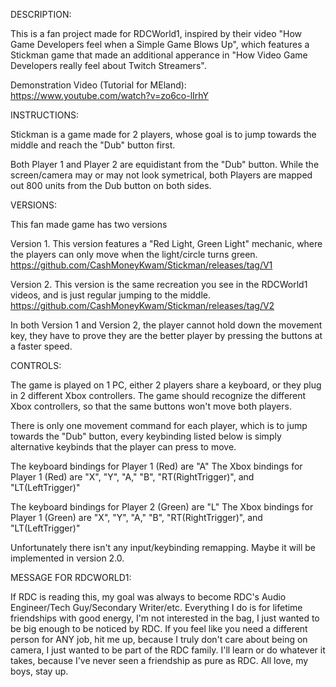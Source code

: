 DESCRIPTION: 

This is a fan project made for RDCWorld1, inspired by their video "How Game Developers feel when a Simple Game Blows Up", which features a Stickman game that made an additional apperance in
"How Video Game Developers really feel about Twitch Streamers". 

Demonstration Video (Tutorial for MEland): https://www.youtube.com/watch?v=zo6co-lIrhY

INSTRUCTIONS: 

Stickman is a game made for 2 players, whose goal is to jump towards the middle and reach the "Dub" button first. 

Both Player 1 and Player 2 are equidistant from the "Dub" button. While the screen/camera may or may not look symetrical, both Players are mapped out 800 units from the Dub button on both sides.

VERSIONS: 

This fan made game has two versions

Version 1. This version features a "Red Light, Green Light" mechanic, where the players can only move when the light/circle turns green. https://github.com/CashMoneyKwam/Stickman/releases/tag/V1

Version 2. This version is the same recreation you see in the RDCWorld1 videos, and is just regular jumping to the middle. https://github.com/CashMoneyKwam/Stickman/releases/tag/V2

In both Version 1 and Version 2, the player cannot hold down the movement key, they have to prove they are the better player by pressing the buttons at a faster speed. 

CONTROLS: 

The game is played on 1 PC, either 2 players share a keyboard, or they plug in 2 different Xbox controllers. 
The game should recognize the different Xbox controllers, so that the same buttons won't move both players.

There is only one movement command for each player, which is to jump towards the "Dub" button, every keybinding listed below is simply alternative keybinds that the player can press to move.  

The keyboard bindings for Player 1 (Red) are "A"
The Xbox bindings for Player 1 (Red) are "X", "Y", "A," "B", "RT(RightTrigger)", and "LT(LeftTrigger)"

The keyboard bindings for Player 2 (Green) are "L"
The Xbox bindings for Player 1 (Green) are "X", "Y", "A," "B", "RT(RightTrigger)", and "LT(LeftTrigger)"

Unfortunately there isn't any input/keybinding remapping. Maybe it will be implemented in version 2.0.

MESSAGE FOR RDCWORLD1: 

If RDC is reading this, my goal was always to become RDC's Audio Engineer/Tech Guy/Secondary Writer/etc. Everything I do is for lifetime friendships with good energy, I'm not interested in the bag, I just wanted to be big enough to be noticed by RDC. If you feel like you need a different person for ANY job, hit me up, because I truly don't care about being on camera, I just wanted to be part of the RDC family. I'll learn or do whatever it takes, because I've never seen a friendship as pure as RDC. All love, my boys, stay up. 

